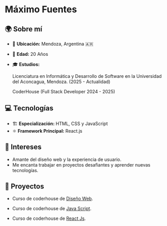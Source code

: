# Máximo Fuentes

## 🌍 Sobre mí

- 📍 **Ubicación:** Mendoza, Argentina 🇦🇷
- 🎂 **Edad:** 20 Años
- 🎓 **Estudios:**

   Licenciatura en Informática y Desarrollo de Software en la Universidad del Aconcagua, Mendoza. (2025 - Actualidad)
   
   CoderHouse (Full Stack Developer 2024 - 2025)

## 💻 Tecnologías

- 🏗️ **Especialización:** HTML, CSS y JavaScript
- ⚛️ **Framework Principal:** React.js

## 🎨 Intereses

- Amante del diseño web y la experiencia de usuario.
- Me encanta trabajar en proyectos desafiantes y aprender nuevas tecnologías.

## 🔹 Proyectos

- Curso de coderhouse de [Diseño Web](https://github.com/maxifuentes2/proyecto-final-fuentes).

- Curso de coderhouse de [Java Script](https://github.com/maxifuentes2/proyectoFinalFuentes).

- Curso de coderhouse de [React Js](https://github.com/maxifuentes2/proyecto-final-fuentes-reactjs).
